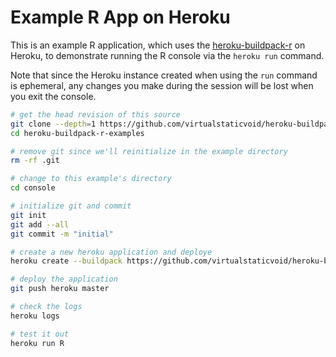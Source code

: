 # Example R App on Heroku

This is an example R application, which uses the [heroku-buildpack-r](https://github.com/virtualstaticvoid/heroku-buildpack-r) on Heroku,
to demonstrate running the R console via the `heroku run` command.

Note that since the Heroku instance created when using the `run` command is ephemeral, any changes you make during the session will be lost when you exit the console.

```bash
# get the head revision of this source
git clone --depth=1 https://github.com/virtualstaticvoid/heroku-buildpack-r-examples.git
cd heroku-buildpack-r-examples

# remove git since we'll reinitialize in the example directory
rm -rf .git

# change to this example's directory
cd console

# initialize git and commit
git init
git add --all
git commit -m "initial"

# create a new heroku application and deploye
heroku create --buildpack https://github.com/virtualstaticvoid/heroku-buildpack-r.git#heroku-16

# deploy the application
git push heroku master

# check the logs
heroku logs

# test it out
heroku run R
```
